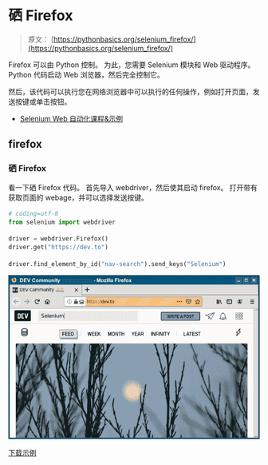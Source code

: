 # 硒 Firefox

> 原文： [https://pythonbasics.org/selenium_firefox/](https://pythonbasics.org/selenium_firefox/)

Firefox 可以由 Python 控制。 为此，您需要 Selenium 模块和 Web 驱动程序。 Python 代码启动 Web 浏览器，然后完全控制它。

然后，该代码可以执行您在网络浏览器中可以执行的任何操作，例如打开页面，发送按键或单击按钮。



*   [Selenium Web 自动化课程&示例](https://gum.co/GjuJxo)

## firefox

### 硒 Firefox

看一下硒 Firefox 代码。 首先导入 webdriver，然后使其启动 firefox。
打开带有获取页面的 webage，并可以选择发送按键。

```py
# coding=utf-8
from selenium import webdriver

driver = webdriver.Firefox()
driver.get("https://dev.to")

driver.find_element_by_id("nav-search").send_keys("Selenium")

```

![selenium firefox](img/b8fbe36ec9fbec5e52c7ce05781b4742.jpg)

[下载示例](https://gum.co/GjuJxo)